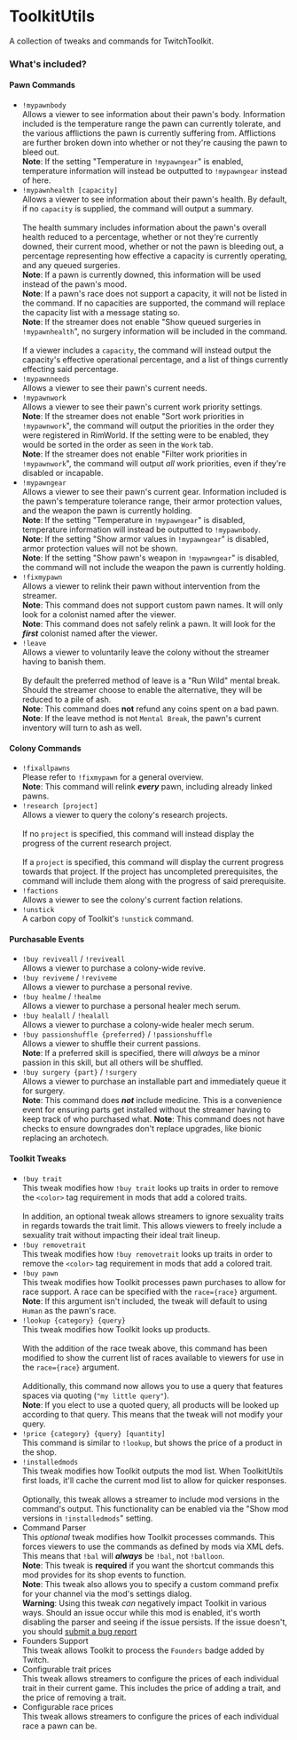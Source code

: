 ﻿# ToolkitUtils
A collection of tweaks and commands for TwitchToolkit.


### What's included?

#### Pawn Commands

- `!mypawnbody`<br/>
    Allows a viewer to see information about their pawn's body.  Information included is
    the temperature range the pawn can currently tolerate, and the various afflictions
    the pawn is currently suffering from.  Afflictions are further broken down into whether
    or not they're causing the pawn to bleed out.
    <br/>
    **Note**: If the setting "Temperature in `!mypawngear`" is enabled, temperature 
                information will instead be outputted to `!mypawngear` instead of here.
- `!mypawnhealth [capacity]`<br/>
    Allows a viewer to see information about their pawn's health.  By default, if no `capacity`
    is supplied, the command will output a summary.
    <br/>
    <br/>
    The health summary includes information about the pawn's overall health reduced to a 
    percentage, whether or not they're currently downed, their current mood, whether or not
    the pawn is bleeding out, a percentage representing how effective a capacity is currently
    operating, and any queued surgeries.
    <br/>
    **Note**: If a pawn is currently downed, this information will be used instead of the pawn's mood.
    <br/>
    **Note**: If a pawn's race does not support a capacity, it will not be listed in the command.
                If no capacities are supported, the command will replace the capacity list with
                a message stating so.
    <br/>
    **Note**: If the streamer does not enable "Show queued surgeries in `!mypawnhealth`", no surgery
                information will be included in the command.
    <br/>
    <br/>
    If a viewer includes a `capacity`, the command will instead output the capacity's effective
    operational percentage, and a list of things currently effecting said percentage.
- `!mypawnneeds`<br/>
    Allows a viewer to see their pawn's current needs.
- `!mypawnwork`<br/>
    Allows a viewer to see their pawn's current work priority settings.
    <br/>
    **Note**: If the streamer does not enable "Sort work priorities in `!mypawnwork`", the 
                command will output the priorities in the order they were registered in
                RimWorld.  If the setting were to be enabled, they would be sorted in the
                order as seen in the `Work` tab.
    <br/>
    **Note**: If the streamer does not enable "Filter work priorities in `!mypawnwork`", the
                command will output *all* work priorities, even if they're disabled or incapable.
- `!mypawngear`<br/>
    Allows a viewer to see their pawn's current gear.  Information included is the pawn's
    temperature tolerance range, their armor protection values, and the weapon the pawn is
    currently holding.
    <br/>
    **Note**: If the setting "Temperature in `!mypawngear`" is disabled, temperature information
                will instead be outputted to `!mypawnbody`.
    <br/>
    **Note**: If the setting "Show armor values in `!mypawngear`" is disabled, armor protection
                values will not be shown.
    <br/>
    **Note**: If the setting "Show pawn's weapon in `!mypawngear`" is disabled, the command will
                not include the weapon the pawn is currently holding.
- `!fixmypawn`<br/>
    Allows a viewer to relink their pawn without intervention from the streamer.
    <br/>
    **Note**: This command does not support custom pawn names.  It will only look for a colonist 
                named after the viewer.
    <br/>
    **Note**: This command does not safely relink a pawn.  It will look for the ***first*** colonist 
                named after the viewer.
- `!leave`<br/>
    Allows a viewer to voluntarily leave the colony without the streamer having to banish them.
    <br/>
    <br/>
    By default the preferred method of leave is a "Run Wild" mental break.  Should the streamer choose
    to enable the alternative, they will be reduced to a pile of ash.
    <br/>
    **Note**: This command does **not** refund any coins spent on a bad pawn.
    <br/>
    **Note**: If the leave method is not `Mental Break`, the pawn's current inventory will turn to ash
                as well.

#### Colony Commands

- `!fixallpawns`<br/>
    Please refer to `!fixmypawn` for a general overview.
    <br/>
    **Note**: This command will relink ***every*** pawn, including already linked pawns.
- `!research [project]`<br/>
    Allows a viewer to query the colony's research projects.
    <br/>
    <br/>
    If no `project` is specified, this command will instead display the progress of the current
    research project.
    <br/>
    <br/>
    If a `project` is specified, this command will display the current progress towards that 
    project.  If the project has uncompleted prerequisites, the command will include them along
    with the progress of said prerequisite.
- `!factions`<br/>
    Allows a viewer to see the colony's current faction relations.
- `!unstick`<br/>
    A carbon copy of Toolkit's `!unstick` command.

#### Purchasable Events

- `!buy reviveall` / `!reviveall`<br/>
    Allows a viewer to purchase a colony-wide revive.
- `!buy reviveme` / `!reviveme`<br/>
    Allows a viewer to purchase a personal revive.
- `!buy healme` / `!healme`<br/>
    Allows a viewer to purchase a personal healer mech serum.
- `!buy healall` / `!healall`<br/>
    Allows a viewer to purchase a colony-wide healer mech serum.
- `!buy passionshuffle {preferred}` / `!passionshuffle`<br/>
    Allows a viewer to shuffle their current passions.
    <br/>
    **Note**: If a preferred skill is specified, there will *always* be a minor passion in this 
                skill, but all others will be shuffled.
- `!buy surgery {part}` / `!surgery`<br/>
    Allows a viewer to purchase an installable part and immediately queue it for surgery.
    <br/>
    **Note**: This command does ***not*** include medicine.  This is a convenience event for
                ensuring parts get installed without the streamer having to keep track of who
                purchased what.
    **Note**: This command does not have checks to ensure downgrades don't replace upgrades, like
                bionic replacing an archotech. 

#### Toolkit Tweaks

- `!buy trait`<br/>
    This tweak modifies how `!buy trait` looks up traits in order to remove
    the `<color>` tag requirement in mods that add a colored traits.
    <br/>
    <br/>
    In addition, an optional tweak allows streamers to ignore sexuality traits 
    in regards towards the trait limit.  This allows viewers to freely include
    a sexuality trait without impacting their ideal trait lineup.
- `!buy removetrait`<br/>
    This tweak modifies how `!buy removetrait` looks up traits in order to
    remove the `<color>` tag requirement in mods that add a colored trait.
- `!buy pawn`<br/>
    This tweak modifies how Toolkit processes pawn purchases to allow for race
    support.  A race can be specified with the `race={race}` argument.
    <br/>
    **Note**: If this argument isn't included, the tweak will default to using
                `Human` as the pawn's race.
- `!lookup {category} {query}`<br/>
    This tweak modifies how Toolkit looks up products.
    <br/>
    <br/>
    With the addition of the race tweak above, this command has been modified
    to show the current list of races available to viewers for use in the
    `race={race}` argument.
    <br/>
    <br/>
    Additionally, this command now allows you to use a query that features spaces
    via quoting (`"my little query"`).
    <br/>
    **Note**: If you elect to use a quoted query, all products will be looked up
                according to that query.  This means that the tweak will not 
                modify your query.
- `!price {category} {query} [quantity]`<br/>
    This command is similar to `!lookup`, but shows the price of a product in the shop.
- `!installedmods`<br/>
    This tweak modifies how Toolkit outputs the mod list.  When ToolkitUtils 
    first loads, it'll cache the current mod list to allow for quicker responses.
    <br/>
    <br/>
    Optionally, this tweak allows a streamer to include mod versions in the
    command's output.  This functionality can be enabled via the
    "Show mod versions in `!installedmods`" setting.
- Command Parser<br/>
    This *optional* tweak modifies how Toolkit processes commands.  This forces
    viewers to use the commands as defined by mods via XML defs.  This means that
    `!bal` will ***always*** be `!bal`, not `!balloon`.
    <br/>
    **Note**: This tweak is **required** if you want the shortcut commands this
                mod provides for its shop events to function.
    <br/>
    **Note**: This tweak also allows you to specify a custom command prefix for 
                your channel via the mod's settings dialog.
    <br/>
    **Warning**: Using this tweak *can* negatively impact Toolkit in various ways.
                    Should an issue occur while this mod is enabled, it's worth 
                    disabling the parser and seeing if the issue persists.  If the
                    issue doesn't, you should [submit a bug report](https://github.com/sirrandoo/toolkit-utils/issues/new)
- Founders Support<br/>
    This tweak allows Toolkit to process the `Founders` badge added by Twitch.
- Configurable trait prices<br/>
    This tweak allows streamers to configure the prices of each individual trait in
    their current game.  This includes the price of adding a trait, and the price of
    removing a trait.
- Configurable race prices<br/>
    This tweak allows streamers to configure the prices of each individual race a 
    pawn can be.
